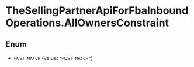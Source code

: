 # TheSellingPartnerApiForFbaInboundOperations.AllOwnersConstraint

## Enum


* `MUST_MATCH` (value: `"MUST_MATCH"`)


